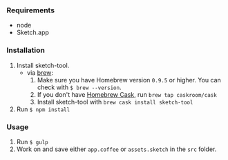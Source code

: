 ### Requirements

* node
* Sketch.app

### Installation

1. Install sketch-tool.
    * via [brew](http://brew.sh/):
      1. Make sure you have Homebrew version `0.9.5` or higher. You can check with `$ brew --version`.
      2. If you don't have [Homebrew Cask](http://caskroom.io/), run `brew tap caskroom/cask`
      3. Install sketch-tool with `brew cask install sketch-tool`
2. Run `$ npm install`

### Usage

1. Run `$ gulp`
2. Work on and save either `app.coffee` or `assets.sketch` in the `src` folder.
